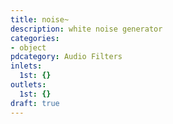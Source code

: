 ```yaml
---
title: noise~
description: white noise generator
categories:
- object
pdcategory: Audio Filters
inlets:
  1st: {}
outlets:
  1st: {}
draft: true
---
```


